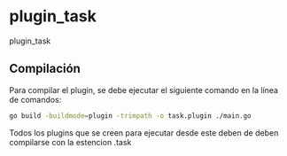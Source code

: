 # plugin_task
plugin_task

## Compilación

Para compilar el plugin, se debe ejecutar el siguiente comando en la línea de comandos:

```sh
go build -buildmode=plugin -trimpath -o task.plugin ./main.go
```


Todos los plugins que se creen para ejecutar desde este deben de deben compilarse con la estencion .task
